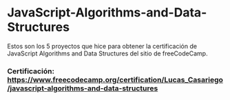 # JavaScript-Algorithms-and-Data-Structures

Estos son los 5 proyectos que hice para obtener 
la certificación de JavaScript Algorithms and Data Structures del sitio de freeCodeCamp.
### Certificación: https://www.freecodecamp.org/certification/Lucas_Casariego/javascript-algorithms-and-data-structures
